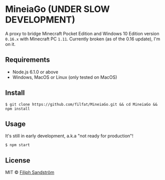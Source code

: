 # MineiaGo (UNDER SLOW DEVELOPMENT)

A proxy to bridge Minecraft Pocket Edition and Windows 10 Edition version ```0.16.x``` with Minecraft PC ```1.11```.
Currently broken (as of the 0.16 update), I'm on it.

## Requirements
* Node.js 6.1.0 or above
* Windows, MacOS or Linux (only tested on MacOS)

## Install
```
$ git clone https://github.com/filfat/MineiaGo.git && cd MineiaGo && npm install
```

## Usage
It's still in early development, a.k.a "not ready for production"!
```
$ npm start
```

## License
MIT © [Filiph Sandström](https://www.filiphsandstrom.com)
